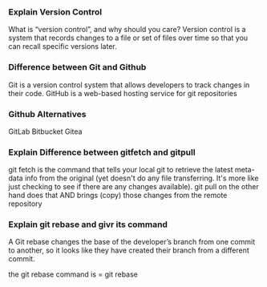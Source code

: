 ### Explain Version Control

What is “version control”, and why should you care? Version control is a system that records changes to a file or set of files over time so that you can recall specific versions later. 

### Difference between Git and Github
Git is a version control system that allows developers to track changes in their code. GitHub is a web-based hosting service for git repositories

### Github Alternatives
GitLab
Bitbucket
Gitea

### Explain Difference between gitfetch and gitpull
git fetch is the command that tells your local git to retrieve the latest meta-data info from the original (yet doesn't do any file transferring. It's more like just checking to see if there are any changes available). git pull on the other hand does that AND brings (copy) those changes from the remote repository

### Explain git rebase and givr its command
A Git rebase changes the base of the developer’s branch from one commit to another, so it looks like they have created their branch from a different commit.

the git rebase command is = git rebase <base>
